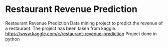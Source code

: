 # Restaurant Revenue Prediction
Restaurant Revenue Prediction
Data mining project to predict the revenue of a restaurant. The project has been taken from kaggle.
https://www.kaggle.com/c/restaurant-revenue-prediction
Project done in python
